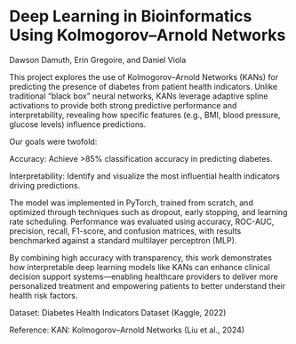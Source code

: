 # Deep Learning in Bioinformatics Using Kolmogorov–Arnold Networks

Dawson Damuth, Erin Gregoire, and Daniel Viola

This project explores the use of Kolmogorov–Arnold Networks (KANs) for predicting the presence of diabetes from patient health indicators. Unlike traditional “black box” neural networks, KANs leverage adaptive spline activations to provide both strong predictive performance and interpretability, revealing how specific features (e.g., BMI, blood pressure, glucose levels) influence predictions.

Our goals were twofold:

Accuracy: Achieve >85% classification accuracy in predicting diabetes.

Interpretability: Identify and visualize the most influential health indicators driving predictions.

The model was implemented in PyTorch, trained from scratch, and optimized through techniques such as dropout, early stopping, and learning rate scheduling. Performance was evaluated using accuracy, ROC-AUC, precision, recall, F1-score, and confusion matrices, with results benchmarked against a standard multilayer perceptron (MLP).

By combining high accuracy with transparency, this work demonstrates how interpretable deep learning models like KANs can enhance clinical decision support systems—enabling healthcare providers to deliver more personalized treatment and empowering patients to better understand their health risk factors.

Dataset: Diabetes Health Indicators Dataset (Kaggle, 2022)

Reference: KAN: Kolmogorov–Arnold Networks (Liu et al., 2024)
 
